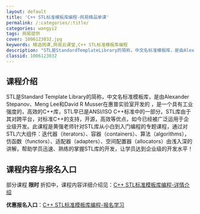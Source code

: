 ```yaml
---
layout: default
title: 'C++ STL标准模板库编程-网易精品单课'
permalink: /:categories/:title/
categories: wangyi2
tags: 网易提供
cover: 1006123032.jpg
keywords: 精选网课,网易云课堂,C++ STL标准模板库编程
description: "STL是StandardTemplateLibrary的简称，中文名标准模板库，是由AlexanderStepanov、MengLee和DavidRMusser在惠普实验室开发的，是一个具有"
classid: 1006123032
---
```


## 课程介绍

STL是Standard Template Library的简称，中文名标准模板库，是由Alexander Stepanov、Meng Lee和David R Musser在惠普实验室开发的 ，是一个具有工业强度的，高效的C++库，STL早已是ANSI/ISO  C++标准中的一部分。STL库由于其对跨平台，对标准C++的支持，开源，高效等优点，如今已经被广泛运用于企业级开发。此课程是黄强老师针对STL库从小白到入门编程的专题课程，通过对STL六大组件：迭代器（iterators）、容器（containers）、算法（algorithms），仿函数（functors）、适配器（adapters）、空间配置器（allocators）由浅入深的讲解，帮助学员迅速、熟练的掌握STL库的开发，让学员达到企业级的开发水平！

## 课程内容与报名入口

部分课程 **限时** 折扣中，课程内容详细介绍见：[C++ STL标准模板库编程-详情介绍](https://study.163.com/course/introduction/1006123032.htm?share=1&shareId=1025206652&utm_campaign=share&utm_medium=iphoneShare&utm_source=&utm_u=1025206652)

**优惠报名入口**：[C++ STL标准模板库编程-报名学习](https://study.163.com/course/introduction/1006123032.htm?share=1&shareId=1025206652&utm_campaign=share&utm_medium=iphoneShare&utm_source=&utm_u=1025206652)

